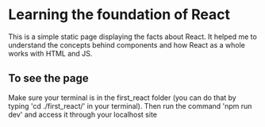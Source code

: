 # Learning the foundation of React

This is a simple static page displaying the facts about React. It helped me to understand the concepts behind components
and how React as a whole works with HTML and JS.

## To see the page

Make sure your terminal is in the first_react folder (you can do that by typing 'cd ./first_react/' in your terminal).
Then run the command 'npm run dev' and access it through your localhost site
